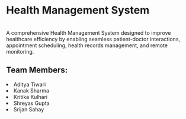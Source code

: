 # Health Management System
<br>
A comprehensive Health Management System designed to improve healthcare efficiency by enabling seamless patient-doctor interactions, appointment scheduling, health records management, and remote monitoring. 
<br>

 ## Team Members: <br>
<li>Aditya Tiwari</li>
<li>Kanak Sharma</li>
<li>Kritika Kulhari</li>
<li>Shreyas Gupta</li>
<li>Srijan Sahay</li>
